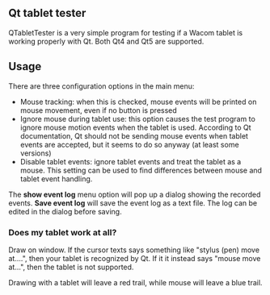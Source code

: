 Qt tablet tester
-----------------

QTabletTester is a very simple program for testing if a Wacom tablet is working properly with Qt.
Both Qt4 and Qt5 are supported.

## Usage

There are three configuration options in the main menu:

* Mouse tracking: when this is checked, mouse events will be printed on mouse movement, even if no button is pressed
* Ignore mouse during tablet use: this option causes the test program to ignore mouse motion events when the tablet is used. According to Qt documentation, Qt should not be sending mouse events when tablet events are accepted, but it seems to do so anyway (at least some versions)
* Disable tablet events: ignore tablet events and treat the tablet as a mouse. This setting can be used to find differences between mouse and tablet event handling.

The **show event log** menu option will pop up a dialog showing the recorded events. **Save event log** will save the event log as a text file. The log can be edited in the dialog before saving.

### Does my tablet work at all?

Draw on window. If the cursor texts says something like "stylus (pen) move at....", then your tablet is recognized by Qt. If it it instead says "mouse move at...", then the tablet is not supported.

Drawing with a tablet will leave a red trail, while mouse will leave a blue trail.

